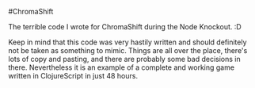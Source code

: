 #ChromaShift

The terrible code I wrote for ChromaShift during the Node Knockout. :D 

Keep in mind that this code was very hastily written and should definitely not be taken as something to mimic. Things are all over the place, there's lots of copy and pasting, and there are probably some bad decisions in there. Nevertheless it is an example of a complete and working game written in ClojureScript in just 48 hours.
